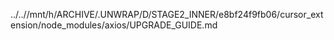 ../..//mnt/h/ARCHIVE/.UNWRAP/D/STAGE2_INNER/e8bf24f9fb06/cursor_extension/node_modules/axios/UPGRADE_GUIDE.md